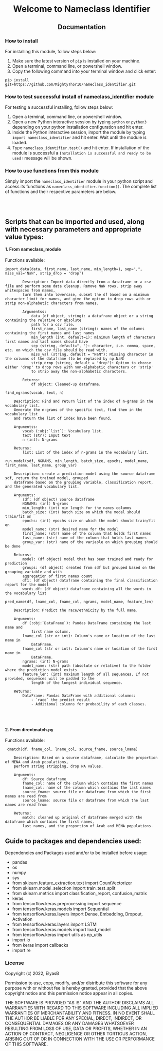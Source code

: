 # <p align="center"> Welcome to Nameclass Identifier </p>

## <p align="center"> Documentation </p>

### How to install

For installing this module, follow steps below:
1. Make sure the latest version of `pip` is installed on your machine.
2. Open a terminal, command line, or powershell window.
3. Copy the following command into your terminal window and click enter:

`pip install git+https://github.com/MightyThor10/nameclass_identifier.git`

### How to test successful install of nameclass_identifier module
For testing a successful installing, follow steps below:
1. Open a terminal, command line, or powershell window.
2. Open a new Python interactive session by typing `python` or `python3` depending on your python installation configuration and hit enter. 
3. Inside the Python interactive session, import the module by typing `import nameclass_identifier` and hit enter. Wait until the module is loaded.
4. Type `nameclass_identifier.test()` and hit enter. If installation of the module is successful a `Installation is successful and ready to be used!` message will be shown.


### How to use functions from this module

Simply import the `nameclass_identifier` module in your python script and access its functions as `nameclass_identifier.function()`. The complete list of functions and their respective parameters are below.

<br></br>
## Scripts that can be imported and used, along with necessary parameters and appropriate value types:
#### 1. From nameclass_module
Functions available:

```
import_data(data, first_name, last_name, min_length=1, sep=",", miss_val='NaN', strip_drop = 'drop')

        Description: Import data directly from a dataframe or a csv file and perform some data cleanup. Remove NaN rows, strip away whitespaces from names, 
        turn them into lowercase, subset the df based on a minimum character limit for names, and give the option to drop rows with or strip non-alphabetic characters from names.

        Argumentss:
            data (df object, string): a dataframe object or a string containing the relative or absolute
            path for a csv file.
            first_name, last_name (string): names of the columns containing the first names and last names
            min_length (int, default=1): minimum length of characters first names and last names should have
            sep (string, default=", "): character, i.e. comma, space, etc. on which the csv file should be read with.
            miss_val (string, default = "NaN"): Missing character in the columns of the dataframe (to be replaced by np.NaN)
            strip_drop (string, default = "drop"): Option to choose either 'drop' to drop rows with non-alphabetic characters or 'strip'
            to strip away the non-alphabetic characters.

        Returns:
            df object: Cleaned-up dataframe.

```
```
find_ngrams(vocab, text, n)
    
    Description: Find and return list of the index of n-grams in the vocabulary list.
    Generate the n-grams of the specific text, find them in the vocabulary list
    and return the list of index have been found.
    
    Argumentss:
        vocab (:obj:`list`): Vocabulary list.
        text (str): Input text
        n (int): N-grams
        
    Returns:
        list: List of the index of n-grams in the vocabulary list.
```

```
run_model(sdf, NGRAMS, min_length, batch_size, epochs, model_name, first_name, last_name, group_var)

    Description: create a prediction model using the source dataframe sdf, return the trained model, grouped
    dataframe based on the grouping variable, classification report, and the generated vocabulary list.
    
    Arguments:
        sdf: (df object) Source dataframe
        NGRAMS: (int) N-grams
        min_length: (int) min length for the names columns
        batch_size: (int) batch size on which the model should train/fit on
        epochs: (int) epochs size on which the model should train/fit on
        model_name: (str) desired name for the model
        first_name: (str) name of the column that holds first names
        last_name: (str) name of the column that holds last names
        group_var: (str) name of the variable on which grouping should be done

    Returns:
        model: (df object) model that has been trained and ready for prediction
        groups: (df object) created from sdf but grouped based on the grouping variable and with
        aggregation of first names count
        df1: (df object) dataframe containing the final classification report for the model
        words_df: (df object) dataframe containing all the words in the vocabulary list
```

```
pred_name(df, lname_col, fname_col, ngrams, model_name, feature_len)

    Description: Predict the race/ethnicity by the full name.
    
    Arguments:
        df (:obj:`DataFrame`): Pandas DataFrame containing the last name and
            first name column.
        lname_col (str or int): Column's name or location of the last name in
            DataFrame.
        fname_col (str or int): Column's name or location of the first name in
            DataFrame.
        ngrams: (int) N-grams
        model_name: (str) path (absolute or relative) to the folder where the prediction model exists
        feature_len: (int) maximum length of all sequences. If not provided, sequences will be padded to the
            length of the longest individual sequence.
            
    Returns:
        DataFrame: Pandas DataFrame with additional columns:
            - `race` the predict result
            - Additional columns for probability of each classes.
```
<br></br>

#### 2. From directmatch.py

Functions available:

```
 dmatch(df, fname_col, lname_col, source_fname, source_lname)
    
    Description: Based on a source dataframe, calculate the proportion of MENA and Arab populations,
    perform string stripping, drop NA values.

    Arguments:
        df: Source dataframe
        fname_col: name of the column which contains the first names
        lname_col: name of the column which contains the last names
        source_fname: source file or dataframe from which the first names are read from
        source_lname: source file or dataframe from which the last names are read from

    Returns:
        match: cleaned up original df dataframe merged with the dataframe which contains the first names,
        last names, and the proportion of Arab and MENA populations.
```

## Guide to packages and dependencies used:
Dependencies and Packages used and/or to be installed before usage: 
* pandas
* os
* numpy
* sys
* from sklearn.feature_extraction.text import CountVectorizer
* from sklearn.model_selection import train_test_split
* from sklearn.metrics import classification_report, confusion_matrix
* keras 
* from tensorflow.keras.preprocessing import sequence 
* from tensorflow.keras.models import Sequential 
* from tensorflow.keras.layers import Dense, Embedding, Dropout, Activation 
* from tensorflow.keras.layers import LSTM 
* from tensorflow.keras.models import load_model 
* from tensorflow.keras import utils as np_utils
* import io
* from keras import callbacks
* import re

### License

Copyright (c) 2022, ElyasB

Permission to use, copy, modify, and/or distribute this software for any
purpose with or without fee is hereby granted, provided that the above
copyright notice and this permission notice appear in all copies.

THE SOFTWARE IS PROVIDED "AS IS" AND THE AUTHOR DISCLAIMS ALL WARRANTIES
WITH REGARD TO THIS SOFTWARE INCLUDING ALL IMPLIED WARRANTIES OF
MERCHANTABILITY AND FITNESS. IN NO EVENT SHALL THE AUTHOR BE LIABLE FOR
ANY SPECIAL, DIRECT, INDIRECT, OR CONSEQUENTIAL DAMAGES OR ANY DAMAGES
WHATSOEVER RESULTING FROM LOSS OF USE, DATA OR PROFITS, WHETHER IN AN
ACTION OF CONTRACT, NEGLIGENCE OR OTHER TORTIOUS ACTION, ARISING OUT OF
OR IN CONNECTION WITH THE USE OR PERFORMANCE OF THIS SOFTWARE.